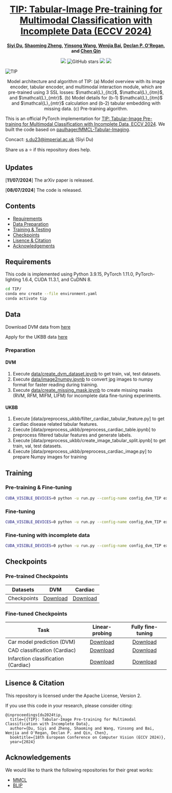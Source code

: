 <div align="center">

<h1><a href="https://arxiv.org/abs/2407.07582">TIP: Tabular-Image Pre-training for Multimodal Classification with Incomplete Data (ECCV 2024)</a></h1>

**[Siyi Du](https://scholar.google.com.hk/citations?user=wZ4M4ecAAAAJ&hl=en&oi=ao), [Shaoming Zheng](https://scholar.google.com/citations?user=84zgYXEAAAAJ&hl=en&oi=ao),
[Yinsong Wang](https://orcid.org/0009-0008-7288-4227), [Wenjia Bai](https://scholar.google.com/citations?view_op=list_works&hl=en&hl=en&user=IA1QFM4AAAAJ&sortby=pubdate), [Declan P. O'Regan](https://scholar.google.com/citations?user=85u-LbAAAAAJ&hl=en&oi=ao), and [Chen Qin](https://scholar.google.com/citations?view_op=list_works&hl=en&hl=en&user=mTWrOqHOqjoC&pagesize=80&sortby=pubdate)** 

![](https://komarev.com/ghpvc/?username=siyi-windTIP&label=visitors)
![GitHub stars](https://badgen.net/github/stars/siyi-wind/TIP)
[![](https://img.shields.io/badge/license-Apache--2.0-blue)](#License)
[![](https://img.shields.io/badge/arXiv-2407.07582-b31b1b.svg)](https://arxiv.org/abs/2407.07582)

</div>

![TIP](./Images/model.jpg)
<p align="center">Model architecture and algorithm of TIP: (a) Model overview with its image encoder, tabular encoder, and multimodal interaction module, which are pre-trained using 3 SSL losses: $\mathcal{L}_{itc}$, $\mathcal{L}_{itm}$, and $\mathcal{L}_{mtr}$. (b) Model details for (b-1) $\mathcal{L}_{itm}$ and $\mathcal{L}_{mtr}$ calculation and (b-2) tabular embedding with missing data. (c) Pre-training algorithm.</p>

This is an official PyTorch implementation for [TIP: Tabular-Image Pre-training for Multimodal Classification with Incomplete Data, ECCV 2024][1]. We built the code based on [paulhager/MMCL-Tabular-Imaging](https://github.com/paulhager/MMCL-Tabular-Imaging). 

Concact: s.du23@imperial.ac.uk (Siyi Du)

Share us a :star: if this repository does help. 

## Updates
[**11/07/2024**] The arXiv paper is released. 

[**08/07/2024**] The code is released.

## Contents
- [Requirements](#requirements)
- [Data Preparation](#data-preparation)
- [Training & Testing](#training--testing)
- [Checkpoints](#checkpoints)
- [Lisence & Citation](#lisence--citation)
- [Acknowledgements](#acknowledgements)

## Requirements
This code is implemented using Python 3.9.15, PyTorch 1.11.0, PyTorch-lighting 1.6.4, CUDA 11.3.1, and CuDNN 8.

```sh
cd TIP/
conda env create --file environment.yaml
conda activate tip
```

## Data
Download DVM data from [here][2]

Apply for the UKBB data [here][3]

### Preparation
#### DVM
1. Execute [data/create_dvm_dataset.ipynb](./data/create_dvm_dataset.ipynb) to get train, val, test datasets.
2. Execute [data/image2numpy.ipynb](./data/image2numpy.py) to convert jpg images to numpy format for faster reading during training. 
3. Execute [data/create_missing_mask.ipynb](./data/create_missing_mask.ipynb) to create missing masks (RVM, RFM, MIFM, LIFM) for incomplete data fine-tuning experiments.

#### UKBB
1. Execute [data/preprocess_ukbb/filter_cardiac_tabular_feature.py] to get cardiac disease related tabular features.
2. Execute [data/preprocess_ukbb/preprocess_cardiac_table.ipynb] to preprocess filtered tabular features and generate labels.
3. Execute [data/preprocess_ukbb/create_image_tabular_split.ipynb] to get train, val, test datasets.
4. Execute [data/preprocess_ukbb/preprocess_cardiac_image.py] to prepare Numpy images for training


## Training

### Pre-training & Fine-tuning
```sh
CUDA_VISIBLE_DEVICES=0 python -u run.py --config-name config_dvm_TIP exp_name=pretrain
```

### Fine-tuning
```sh
CUDA_VISIBLE_DEVICES=0 python -u run.py --config-name config_dvm_TIP exp_name=finetune pretrain=False evaluate=True checkpoint={YOUR_PRETRAINED_CKPT_PATH}
```

### Fine-tuning with incomplete data
```sh
CUDA_VISIBLE_DEVICES=0 python -u run.py --config-name config_dvm_TIP exp_name=missing pretrain=False evaluate=True checkpoint={YOUR_PRETRAINED_CKPT_PATH} missing_tabular=True missing_strategy=value missing_rate=0.3
```

## Checkpoints
### Pre-trained Checkpoints
Datasets | DVM | Cardiac 
--- | :---: | :---: 
Checkpoints | [Download](https://drive.google.com/file/d/1FPUfO-XNwlYb_YklIdi8vOHr5GjpcJvY/view?usp=sharing)| [Download](https://drive.google.com/file/d/1AKUq64WXn3j6-IhoUwarRuZ2PVDgNg_g/view?usp=sharing) 

### Fine-tuned Checkpoints

Task | Linear-probing | Fully fine-tuning 
--- | :---: | :---: 
Car model prediction (DVM) | [Download](https://drive.google.com/drive/folders/1trw5GJ9zUU_pMDyxQ86RMzFq-c3OTsfT?usp=sharing)| [Download](https://drive.google.com/drive/folders/1xvlwANfW3vCCQtOKJEgEKJirnXBJpaQM?usp=sharing) 
CAD classification (Cardiac) | [Download](https://drive.google.com/drive/folders/1ZcNgw3iqbCw6MCRsotQEAkQAaajCkIid?usp=sharing)| [Download](https://drive.google.com/drive/folders/1ZC7f_CsP_ycqxxb0119a_mynoU5tw8Zx?usp=sharing) 
Infarction classification (Cardiac) | [Download](https://drive.google.com/drive/folders/1z-f7rUr2DWkLgQNw9p5k0vnjafHAthLg?usp=sharing)| [Download](https://drive.google.com/drive/folders/1lv94dYWdfXKuCvsxHYEq6Jgv9-JPXmsb?usp=sharing) 

## Lisence & Citation
This repository is licensed under the Apache License, Version 2.

If you use this code in your research, please consider citing:

```text
@inproceedings{du2024tip,
  title={{TIP}: Tabular-Image Pre-training for Multimodal Classification with Incomplete Data},
  author={Du, Siyi and Zheng, Shaoming and Wang, Yinsong and Bai, Wenjia and O'Regan, Declan P. and Qin, Chen},
  booktitle={18th European Conference on Computer Vision (ECCV 2024)},
  year={2024}
```

## Acknowledgements
We would like to thank the following repositories for their great works:
* [MMCL](https://github.com/paulhager/MMCL-Tabular-Imaging)
* [BLIP](https://github.com/salesforce/BLIP)


[1]: https://github.com/siyi-wind
[2]: https://deepvisualmarketing.github.io/
[3]: https://www.ukbiobank.ac.uk/enable-your-research/apply-for-access
